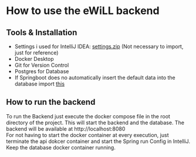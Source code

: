 # How to use the eWiLL backend

## Tools & Installation

- Settings i used for IntelliJ IDEA: [settings.zip](settings.zip) (Not necessary to import, just for reference)    
- Docker Desktop
- Git for Version Control
- Postgres for Database
- If Springboot does no automatically insert the default data into the database import [this](/src/main/resources/import.sql)

## How to run the backend

To run the Backend just execute the docker compose file in the root directory of the project. This will start the backend and the database. The backend will be available at http://localhost:8080    
For not having to start the docker container at every execution, just terminate the api dokcer container and start the Spring run Config in IntelliJ. Keep the database docker container running.


